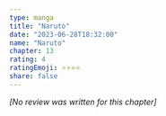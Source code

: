 ```yaml
---
type: manga
title: "Naruto"
date: "2023-06-28T18:32:00"
name: "Naruto"
chapter: 13
rating: 4
ratingEmoji: ⭐️⭐️⭐️⭐️
share: false
---
```


_[No review was written for this chapter]_
